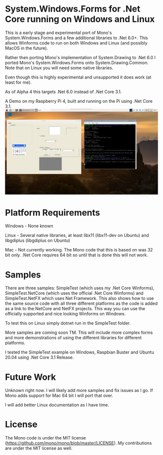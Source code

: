# System.Windows.Forms for .Net Core running on Windows and Linux
This is a early stage and experimental port of Mono's System.Windows.Forms and a few additional libraries to .Net 6.0+. This allows Winforms code to run on both Windows and Linux (and possibly MacOS in the future).

Rather then porting Mono's implementation of System.Drawing to .Net 6.0 I ported Mono's System.Windows.Forms onto System.Drawing.Common. Note that on Linux you will need some native libraries.

Even though this is highly experimental and unsupported it does work (at least for me).

As of Alpha 4 this targets .Net 6.0 instead of .Net Core 3.1.

A Demo on my Raspberry Pi 4, built and running on the Pi using .Net Core 3.1.
![](RaspberryPi-Demo.PNG)
# Platform Requirements
Windows - None known

Linux - Several native libraries, at least libx11 (libx11-dev on Ubuntu) and libgdiplus (libgdiplus on Ubuntu)

Mac - Not currently working. The Mono code that this is based on was 32 bit only. .Net Core requires 64 bit so until that is done this will not work.
# Samples
There are three samples: SimpleTest (which uses my .Net Core Winforms), SimpleTest.NetCore (which uses the official .Net Core Winforms) and SimpleTest.NetFX which uses Net Framework. This also shows how to use the same source code with all three different platforms as the code is added as a link to the NetCore and NetFX projects. This way you can use the officially supported and nice looking Winforms on Windows.

To test this on Linux simply dotnet run in the SimpleTest folder.

More samples are coming soon TM. This will include more complex forms and more demonstrations of using the different libraries for different platforms.

I tested the SimpleTest example on Windows, Raspbian Buster and Ubuntu 20.04 using .Net Core 3.1 Release.

# Future Work
Unknown right now. I will likely add more samples and fix issues as I go. If Mono adds support for Mac 64 bit I will port that over.

I will add better Linux documentation as I have time.

# License
The Mono code is under the MIT license (https://github.com/mono/mono/blob/master/LICENSE). My contributions are under the MIT license as well.
